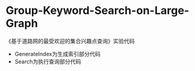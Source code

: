 # Group-Keyword-Search-on-Large-Graph
《基于道路网的最受欢迎的集合兴趣点查询》实验代码
* GenerateIndex为生成索引部分代码  
* Search为执行查询部分代码

